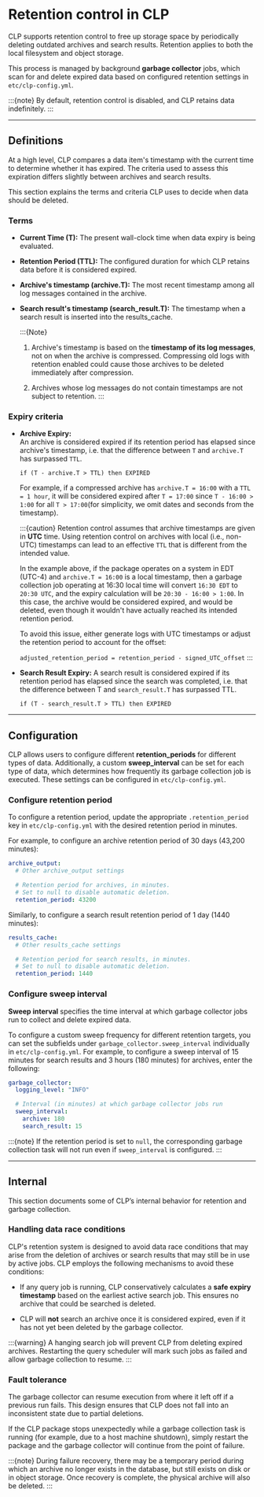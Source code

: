 # Retention control in CLP

CLP supports retention control to free up storage space by periodically deleting outdated archives
and search results. Retention applies to both the local filesystem and object storage.

This process is managed by background **garbage collector** jobs, which scan for and delete expired
data based on configured retention settings in `etc/clp-config.yml`.

:::{note}
By default, retention control is disabled, and CLP retains data indefinitely.
:::

---

## Definitions
At a high level, CLP compares a data item's timestamp with the current time to determine whether
it has expired. The criteria used to assess this expiration differs slightly between archives and
search results.

This section explains the terms and criteria CLP uses to decide when data should be deleted.

### Terms
- **Current Time (T):** The present wall-clock time when data expiry is being evaluated.
- **Retention Period (TTL):** The configured duration for which CLP retains data before it is
  considered expired.
- **Archive's timestamp (archive.T):** The most recent timestamp among all log messages
  contained in the archive.
- **Search result's timestamp (search_result.T):** The timestamp when a search result is inserted
  into the results_cache.

  :::{Note}
  1. Archive's timestamp is based on the **timestamp of its log messages**, not on when the archive
  is compressed. Compressing old logs with retention enabled could cause those archives to be
  deleted immediately after compression.
  
  2. Archives whose log messages do not contain timestamps are not subject to retention.
  :::

### Expiry criteria

- **Archive Expiry:**  
  An archive is considered expired if its retention period has elapsed since archive's timestamp,
  i.e. that the difference between `T` and `archive.T` has surpassed `TTL`.
  ```text
  if (T - archive.T > TTL) then EXPIRED
  ```

  For example, if a compressed archive has `archive.T = 16:00` with a `TTL = 1 hour`, it will be
  considered expired after `T = 17:00` since `T - 16:00 > 1:00` for all `T > 17:00`(for simplicity,
  we omit dates and seconds from the timestamp).

  :::{caution}
  Retention control assumes that archive timestamps are given in **UTC** time. Using retention
  control on archives with local (i.e., non-UTC) timestamps can lead to an effective `TTL` that is
  different from the intended value.

  In the example above, if the package operates on a system in EDT (UTC-4) and `archive.T = 16:00`
  is a local timestamp, then a garbage collection job operating at 16:30 local time will convert
  `16:30 EDT` to `20:30 UTC`, and the expiry calculation will be `20:30 - 16:00 > 1:00`. In this
  case, the archive would be considered expired, and would be deleted, even though it wouldn't have
  actually reached its intended retention period.

  To avoid this issue, either generate logs with UTC timestamps or adjust the retention period to
  account for the offset:
  
  `adjusted_retention_period = retention_period - signed_UTC_offset`
  :::

- **Search Result Expiry:** 
  A search result is considered expired if its retention period has elapsed since the search was 
  completed, i.e. that the difference between T and `search_result.T` has surpassed TTL.
  ```text
  if (T - search_result.T > TTL) then EXPIRED
  ```

---

## Configuration
CLP allows users to configure different **retention_periods** for different types of data. 
Additionally, a custom **sweep_interval** can be set for each type of data, which determines how
frequently its garbage collection job is executed. These settings can be configured in 
`etc/clp-config.yml`. 

### Configure retention period
To configure a retention period, update the appropriate `.retention_period` key in
`etc/clp-config.yml` with the desired retention period in minutes.

For example, to configure an archive retention period of 30 days (43,200 minutes):
```yaml
archive_output:
  # Other archive_output settings

  # Retention period for archives, in minutes. 
  # Set to null to disable automatic deletion.
  retention_period: 43200
```

Similarly, to configure a search result retention period of 1 day (1440 minutes):
```yaml
results_cache:
  # Other results_cache settings

  # Retention period for search results, in minutes. 
  # Set to null to disable automatic deletion.
  retention_period: 1440
```

### Configure sweep interval

**Sweep interval** specifies the time interval at which garbage collector jobs run to collect and
delete expired data.

To configure a custom sweep frequency for different retention targets, you can set the subfields
under `garbage_collector.sweep_interval` individually in `etc/clp-config.yml`. For example, to
configure a sweep interval of 15 minutes for search results and 3 hours (180 minutes) for archives,
enter the following:

```yaml
garbage_collector:
  logging_level: "INFO"

  # Interval (in minutes) at which garbage collector jobs run
  sweep_interval:
    archive: 180
    search_result: 15
```

:::{note}
If the retention period is set to `null`, the corresponding garbage collection task will not run 
even if `sweep_interval` is configured.
:::

---

## Internal

This section documents some of CLP’s internal behavior for retention and garbage collection.

### Handling data race conditions
CLP's retention system is designed to avoid data race conditions that may arise from the deletion of
archives or search results that may still be in use by active jobs. CLP employs the following
mechanisms to avoid these conditions:

- If any query job is running, CLP conservatively calculates a **safe expiry timestamp** based on 
  the earliest active search job. This ensures no archive that could be searched is deleted.

- CLP will **not** search an archive once it is considered expired, even if it has not yet been
  deleted by the garbage collector.

:::{warning}
A hanging search job will prevent CLP from deleting expired archives. 
Restarting the query scheduler will mark such jobs as failed and allow garbage collection to resume.
:::

### Fault tolerance
The garbage collector can resume execution from where it left off if a previous run fails. 
This design ensures that CLP does not fall into an inconsistent state due to partial deletions.

If the CLP package stops unexpectedly while a garbage collection task is running (for example, due
to a host machine shutdown), simply restart the package and the garbage collector will continue from
the point of failure.

:::{note}
During failure recovery, there may be a temporary period during which an archive no longer exists in
the database, but still exists on disk or in object storage. Once recovery is complete, the physical
archive will also be deleted.
:::
